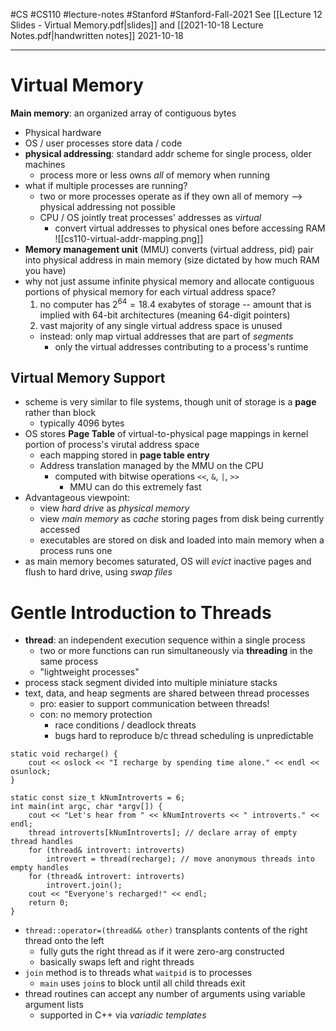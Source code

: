 #CS #CS110 #lecture-notes #Stanford #Stanford-Fall-2021 
See [[Lecture 12 Slides - Virtual Memory.pdf|slides]] and [[2021-10-18 Lecture Notes.pdf|handwritten notes]]
2021-10-18
___
# Virtual Memory
**Main memory**: an organized array of contiguous bytes
- Physical hardware
- OS / user processes store data / code
- **physical addressing**: standard addr scheme for single process, older machines
	- process more or less owns *all* of memory when running
- what if multiple processes are running?
	- two or more processes operate as if they own all of memory --> physical addressing not possible
	- CPU / OS jointly treat processes' addresses as *virtual*
		- convert virtual addresses to physical ones before accessing RAM
![[cs110-virtual-addr-mapping.png]]
- **Memory management unit** (MMU) converts (virtual address, pid) pair into physical address in main memory (size dictated by how much RAM you have)
- why not just assume infinite physical memory and allocate contiguous portions of physical memory for each virtual address space?
	1. no computer has $2^{64} = 18.4$ exabytes of storage -- amount that is implied with 64-bit architectures (meaning 64-digit pointers)
	2. vast majority of any single virtual address space is unused
	- instead: only map virtual addresses that are part of *segments*
		- only the virtual addresses contributing to a process's runtime

## Virtual Memory Support
- scheme is very similar to file systems, though unit of storage is a **page** rather than block
	- typically 4096 bytes
- OS stores **Page Table** of virtual-to-physical page mappings in kernel portion of process's virutal address space
	- each mapping stored in **page table entry**
	- Address translation managed by the MMU on the CPU
		- computed with bitwise operations `<<`, `&`, `|`, `>>`
			- MMU can do this extremely fast
- Advantageous viewpoint:
	- view *hard drive* as *physical memory*
	- view *main memory* as *cache* storing pages from disk being currently accessed
	- executables are stored on disk and loaded into main memory when a process runs one
- as main memory becomes saturated, OS will *evict* inactive pages and flush to hard drive, using *swap files*

# Gentle Introduction to Threads
- **thread**: an independent execution sequence within a single process
	- two or more functions can run simultaneously via **threading** in the same process
	- "lightweight processes"
- process stack segment divided into multiple miniature stacks
- text, data, and heap segments are shared between thread processes
	- pro: easier to support communication between threads!
	- con: no memory protection
		- race conditions / deadlock threats
		- bugs hard to reproduce b/c thread scheduling is unpredictable

```
static void recharge() {
	cout << oslock << "I recharge by spending time alone." << endl << osunlock;
}

static const size_t kNumIntroverts = 6;
int main(int argc, char *argv[]) {
	cout << "Let's hear from " << kNumIntroverts << " introverts." << endl;
	thread introverts[kNumIntroverts]; // declare array of empty thread handles
	for (thread& introvert: introverts)
		introvert = thread(recharge); // move anonymous threads into empty handles
	for (thread& introvert: introverts)
		introvert.join();
	cout << "Everyone's recharged!" << endl;
	return 0;
}
```
- `thread::operator=(thread&& other)` transplants contents of the right thread onto the left
	- fully guts the right thread as if it were zero-arg constructed
	- basically swaps left and right threads
- `join` method is to threads what `waitpid` is to processes
	- `main` uses `join`s to block until all child threads exit
- thread routines can accept any number of arguments using variable argument lists
	- supported in C++ via *variadic templates*